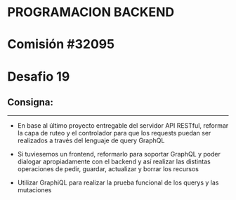 # PROGRAMACION BACKEND

# Comisión #32095

# Desafio 19

## Consigna:

---

- En base al último proyecto entregable del servidor API RESTful, reformar la capa de ruteo y el controlador para que los requests puedan ser realizados a través del lenguaje de query GraphQL

- Si tuviesemos un frontend, reformarlo para soportar GraphQL y poder dialogar apropiadamente con el backend y así realizar las distintas operaciones de pedir, guardar, actualizar y borrar los recursos

- Utilizar GraphiQL para realizar la prueba funcional de los querys y las mutaciones
